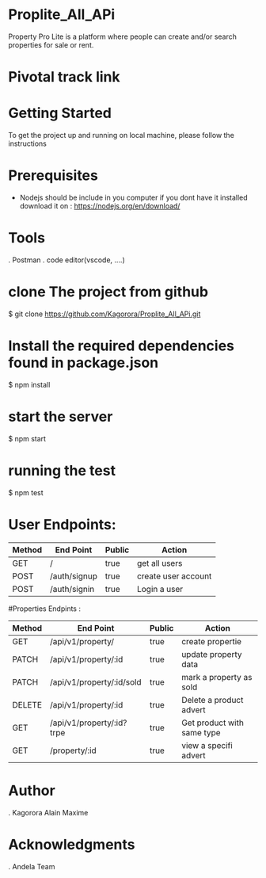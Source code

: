 # Proplite_All_APi

Property Pro Lite is a platform where people can create and/or search properties for sale or rent. 

# Pivotal track link



# Getting Started
To get the project up and running on local machine, please follow the instructions

# Prerequisites

- Nodejs should be include in you computer
  if you dont have it installed download it on : https://nodejs.org/en/download/
  
# Tools
. Postman
. code editor(vscode, ....)
  
# clone The project from github
 
$ git clone https://github.com/Kagorora/Proplite_All_APi.git

# Install the required dependencies found in package.json

$ npm install

# start the server

$ npm start

# running the test

$ npm test

# User Endpoints: 

|    Method    |     End Point   |  Public |     Action           |
|--------------|-----------------|---------|----------------------|
|    GET       |        /        |   true  |  get all users       |
|    POST      |   /auth/signup  |   true  |  create user account |
|    POST      |   /auth/signin  |   true  |  Login a user        |

#Properties Endpints : 

|    Method    |     End Point                  |  Public |     Action                   |
|--------------|--------------------------------|---------|------------------------------|
|    GET       |   /api/v1/property/            |   true  |  create propertie            |
|    PATCH     |   /api/v1/property/:id         |   true  |  update property data        |
|    PATCH     |   /api/v1/property/:id/sold    |   true  |  mark a property as sold     |
|    DELETE    |   /api/v1/property/:id         |   true  |  Delete a product advert     |
|    GET       |   /api/v1/property/:id?trpe    |   true  |  Get product with same type  |
|    GET       |   /property/:id                |   true  |  view a specifi advert       |
               

# Author

. Kagorora Alain Maxime

# Acknowledgments

. Andela Team






 





